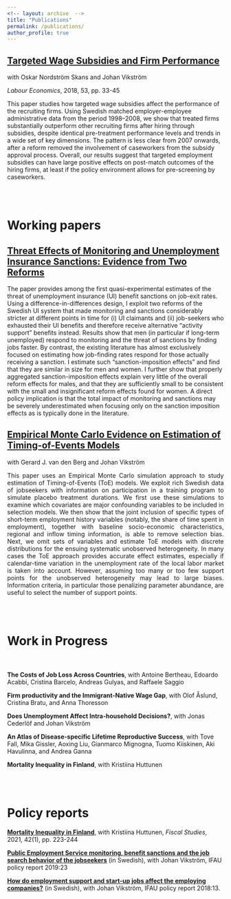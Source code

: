 ```yaml
---
<!-- layout: archive  -->
title: "Publications"
permalink: /publications/
author_profile: true
---
```



## [Targeted Wage Subsidies and Firm Performance](https://www.sciencedirect.com/science/article/pii/S0927537118300320)

with Oskar Nordström Skans and Johan Vikström

_Labour Economics_, 2018, 53, pp. 33-45

This paper studies how targeted wage subsidies affect the performance of the recruiting firms. Using Swedish matched employer-employee administrative data from the period 1998–2008, we show that treated firms substantially outperform other recruiting firms after hiring through subsidies, despite identical pre-treatment performance levels and trends in a wide set of key dimensions. The pattern is less clear from 2007 onwards, after a reform removed the involvement of caseworkers from the subsidy approval process. Overall, our results suggest that targeted employment subsidies can have large positive effects on post-match outcomes of the hiring firms, at least if the policy environment allows for pre-screening by caseworkers. 

<!-- {% if author.googlescholar %}
  You can also find my articles on <u><a href="{{author.googlescholar}}">my Google Scholar profile</a>.</u>
{% endif %}

{% include base_path %}

{% for post in site.publications reversed %}
  {% include archive-single.html %}
{% endfor %} -->



<!-- ADDIITONAL SPACE, roughly 30px -->
 <br><br>  




Working papers 
===============


## [Threat Effects of Monitoring and Unemployment Insurance Sanctions: Evidence from Two Reforms](/files/lombardi_jmp.pdf?dl=0)

The paper provides among the first quasi-experimental estimates of the threat of unemployment insurance (UI) benefit sanctions on job-exit rates. Using a difference-in-differences design, I exploit two reforms of the Swedish UI system that made monitoring and sanctions considerably stricter at different points in time for (i) UI claimants and (ii) job-seekers who exhausted their UI benefits and therefore receive alternative “activity support” benefits instead. Results show that men (in particular if long-term unemployed) respond to monitoring and the threat of sanctions by finding jobs faster. By contrast, the existing literature has almost exclusively focused on estimating how job-finding rates respond for those actually receiving a sanction. I estimate such “sanction-imposition effects” and find that they are similar in size for men and women. I further show that properly aggregated sanction-imposition effects explain very little of the overall reform effects for males, and that they are sufficiently small to be consistent with the small and insignificant reform effects found for women. A direct policy implication is that the total impact of monitoring and sanctions may be severely underestimated when focusing only on the sanction imposition effects
as is typically done in the literature.



## [Empirical Monte Carlo Evidence on Estimation of Timing-of-Events Models](/files/empirical_mc_ToE.pdf?dl=0)

<!-- Joint work with Gerard J. van den Berg and Johan Vikström -- <span style="text-decoration:underline; color:blue"> [working paper](https://www.dropbox.com/s/4zdd805pkc86uf9/empirical_mc_ToE.pdf?dl=0) </span>
 -->
 
 with Gerard J. van den Berg and Johan Vikström

<div style="text-align: justify"> 
This paper uses an Empirical Monte Carlo simulation approach to study estimation of Timing-of-Events (ToE) models. We exploit rich Swedish data of jobseekers with information on participation in a training program to simulate placebo treatment durations. We first use these simulations to examine which covariates are major confounding variables to be included in selection models. We then show that the joint inclusion of specific types of short-term employment history variables (notably, the share of time spent in employment), together with baseline socio-economic characteristics, regional and inflow timing information, is able to remove selection bias. Next, we omit sets of variables and estimate ToE models with discrete distributions for the ensuing systematic unobserved heterogeneity. In many cases the ToE approach provides accurate effect estimates, especially if calendar-time variation in the unemployment rate of the local labor market is taken into account. However, assuming too many or too few support points for the unobserved heterogeneity may lead to large biases. Information criteria, in particular those penalizing parameter abundance, are useful to select the number of support points.
</div>




<!-- ADDIITONAL SPACE, roughly 30px -->
 <br><br>  



Work in Progress 
===============

<p style="height: 20px"></p>

**The Costs of Job Loss Across Countries**, 
with Antoine Bertheau, 
Edoardo Acabbi, 
Cristina Barcelo, 
Andreas Gulyas,
and Raffaele Saggio

**Firm productivity and the Immigrant-Native Wage Gap**, with Olof Åslund, Cristina Bratu, and Anna Thoresson

**Does Unemployment Affect Intra-household Decisions?**, with Jonas Cederlöf and Johan Vikström

**An Atlas of Disease-specific Lifetime Reproductive Success**, 
with Tove Fall, 
Mika Gissler, 
Aoxing Liu,
Gianmarco Mignogna, 
Tuomo Kiiskinen, 
Aki Havulinna, 
and Andrea Ganna

**Mortality Inequality in Finland**, with Kristiina Huttunen



<!-- ADDIITONAL SPACE, roughly 30px -->
 <br><br>  



Policy reports 
=================

**[Mortality Inequality in Finland](/files/2021_02_26_mortality_inequality_VATTwp?dl=0)**,
with Kristiina Huttunen,
_Fiscal Studies_, 2021, 42(1), pp. 223-244

**[Public Employment Service monitoring, benefit sanctions and the job search behavior of the jobseekers](https://www.ifau.se/sv/Forskning/Publikationer/Rapporter/2019/arbetsformedlingens-kontrollarbete-sanktioner-och-de-arbetslosas-sokbeteende/)** (in Swedish),
with Johan Vikström,
IFAU policy report 2019:23

**[How do employment support and start-up jobs affect the employing companies?](https://www.ifau.se/sv/Forskning/Publikationer/Working-papers/2018/wage-subsidies-job-displacement-and-swedish-firms-a-comparison-between-policy-systems/)** (in Swedish),
with Johan Vikström,
IFAU policy report 2018:13.







<!-- 
<div style="text-align: justify"> 
This paper uses an Empirical Monte Carlo simulation design to study the specfification of the Timing-of-Events (ToE) model, one of the leading approaches in dynamic treatment evaluation. 
We exploit rich Swedish data on unemployed individuals with information on participation in a training program to simulate placebo treatment durations. 
We then estimate ToE models by omitting some of the covariates previously used to simulate the placebo treatments. 
This generates unobserved heterogeneity correlated across the treatment ad outcome durations. 
When estimating ToE models, we use a discrete distribution for the unobserved heterogeneity, and we compare different specifications of the model. 
We find that the model performs well, in particular when time-varying covariates in the form of calendar-time variation are exploited for identification. 
For the discrete support distribution of the unobserved heterogeneity, we find that both too many mass points and too few mass points lead to large bias. 
We also find that information criteria that penalize parameter abundance are a very useful way to select the number of support points.
</div>
-->


<!-- 
## [Comparing Sequence Data Models: Prediction and Dissimilarities](http://www.dondena.unibocconi.it/wps/wcm/connect/cdr/centro_dondena/home/working+papers/working+paper+no.+113)
-->

<!-- Joint work with Raffaella Piccarreta and Marco Bonetti -- <span style="text-decoration:underline; color:blue"> [working paper](http://www.dondena.unibocconi.it/wps/wcm/connect/cdr/centro_dondena/home/working+papers/working+paper+no.+113) </span> -->

<!-- 
Joint work with Raffaella Piccarreta and Marco Bonetti

<div style="text-align: justify"> 
We propose different methods for comparing the ability of competing non-nested event history models to generate trajectories that are similar to the observed ones. We first introduce alternative distance-based criteria to compare pairwise dissimilarities between observed and simulated sequences. Next, we estimate two alternative semi-Markov multi-state models using data on family formation and childbearing decisions from the Dutch Fertility and Family Survey. We use the estimated models to simulate event histories and to
illustrate the proposed comparison criteria.
</div>
-->

<!-- 
<div style="text-align: justify"> 
We consider the case where individuals are observed transitioning across different states over time, and we are interested in studying the resulting trajectories as a whole rather than the occurrence of specific events. 
This framework applies to a variety of event history analysis settings, both in social sciences and biomedical studies. 
Multi-state models are a popular approach to analyze trajectories, but the different assumptions underlying alternative models typically make the comparison of their predictive performance difficult. 
In this work we introduce a novel way to accomplish this task based on microsimulation‐based predictions. 
We use simulated data and propose alternative criteria to evaluate a given model and/or to compare competing models with respect to their ability to generate trajectories similar to the observed ones. 
</div>
-->


